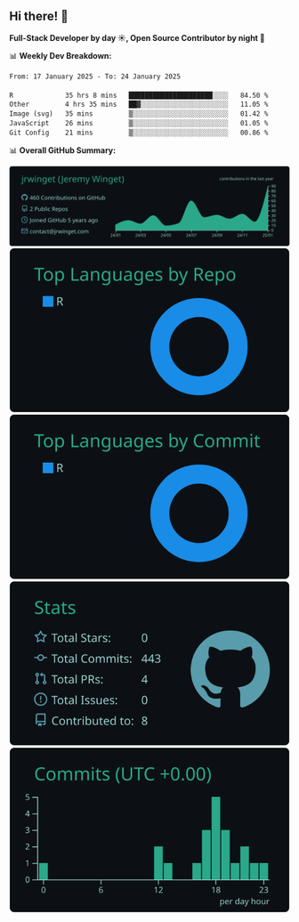 ## Hi there! 👋

**Full-Stack Developer by day ☀️, Open Source Contributor by night 🌙**

📊 **Weekly Dev Breakdown:**
<!--START_SECTION:waka-->

```txt
From: 17 January 2025 - To: 24 January 2025

R             35 hrs 8 mins   █████████████████████░░░░   84.50 %
Other         4 hrs 35 mins   ██▓░░░░░░░░░░░░░░░░░░░░░░   11.05 %
Image (svg)   35 mins         ▒░░░░░░░░░░░░░░░░░░░░░░░░   01.42 %
JavaScript    26 mins         ▒░░░░░░░░░░░░░░░░░░░░░░░░   01.05 %
Git Config    21 mins         ▒░░░░░░░░░░░░░░░░░░░░░░░░   00.86 %
```

<!--END_SECTION:waka-->

📊 **Overall GitHub Summary:**

[![](https://raw.githubusercontent.com/jrwinget/jrwinget/main/profile-summary-card-output/gotham/0-profile-details.svg)](https://github.com/vn7n24fzkq/github-profile-summary-cards)
[![](https://raw.githubusercontent.com/jrwinget/jrwinget/main/profile-summary-card-output/gotham/1-repos-per-language.svg)](https://github.com/vn7n24fzkq/github-profile-summary-cards) [![](https://raw.githubusercontent.com/jrwinget/jrwinget/main/profile-summary-card-output/gotham/2-most-commit-language.svg)](https://github.com/vn7n24fzkq/github-profile-summary-cards)
[![](https://raw.githubusercontent.com/jrwinget/jrwinget/main/profile-summary-card-output/gotham/3-stats.svg)](https://github.com/vn7n24fzkq/github-profile-summary-cards) [![](https://raw.githubusercontent.com/jrwinget/jrwinget/main/profile-summary-card-output/gotham/4-productive-time.svg)](https://github.com/vn7n24fzkq/github-profile-summary-cards)
